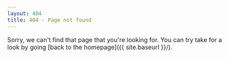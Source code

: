 ```yaml
---
layout: 404
title: 404 - Page not found
---
```


Sorry, we can't find that page that you're looking for. You can try take for a look by going [back to the homepage]({{ site.baseurl }}/).